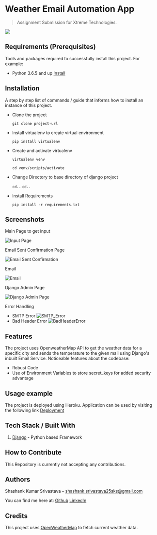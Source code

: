 # Weather Email Automation App

> Assignment Submission for Xtreme Technologies.

![](https://www.logistec.com/wp-content/uploads/2017/12/placeholder.png)

## Requirements  (Prerequisites)

Tools and packages required to successfully install this project.
For example:

* Python 3.6.5 and up [Install](https://www.python.org/downloads/)

## Installation

A step by step list of commands / guide that informs how to install an instance of this project.

* Clone the project

    ```git clone project-url```

* Install virtualenv to create virtual environment

    ```pip install virtualenv```

* Create and activate virtualenv

    ```virtualenv venv```

    ```cd venv/scripts/activate```

* Change Directory to base directory of django project

    ```cd..```
    ```cd..```

* Install Requirements

    ```pip install -r requirements.txt```

## Screenshots

Main Page to get input

![Input Page](https://user-images.githubusercontent.com/54381338/148014781-ce87eadf-ca00-4104-9b10-f2ec40bc950b.png)

Email Sent Confirmation Page

![Email Sent Confirmation](https://user-images.githubusercontent.com/54381338/148014908-dc7c0a11-da6b-4e25-a32d-60ac1d25a708.png)

Email

![Email](https://user-images.githubusercontent.com/54381338/148015070-5a05255b-6e8d-4c68-a1e6-69f3ba1d7636.png)

Django Admin Page

![Django Admin Page](https://user-images.githubusercontent.com/54381338/148015745-e7bbb7c0-8437-4dab-af6b-fb0bc00e1995.png)

Error Handling

* SMTP Error
    ![SMTP_Error](https://user-images.githubusercontent.com/54381338/148015404-ac567224-4063-49f9-85d2-edac046a34c8.png)
* Bad Header Error
    ![BadHeaderError](https://user-images.githubusercontent.com/54381338/148015554-2b23c585-81e2-4bdd-8c84-e22f4e5d091d.png)

## Features

The project uses OpenweatherMap API to get the weather data for a specific city and sends the temperature to the given mail using Django's inbuilt Email Service. Noticeable features about the codebase:

* Robust Code
* Use of Environment Variables to store secret_keys for added security advantage

## Usage example

The project is deployed using Heroku.
Application can be used by visiting the following link
[Deployment](https://weather-email-automation.herokuapp.com/)

## Tech Stack / Built With

1. [Django](https://www.djangoproject.com/) - Python based Framework

## How to Contribute

This Repository is currently not accepting any contributions.

## Authors

Shashank Kumar Srivastava  – shashank.srivastava25sks@gmail.com

You can find me here at:
[Github](https://github.com/shashank1503-cipher)
[LinkedIn](https://www.linkedin.com/in/shashank-srivastava-a72899201/)

## Credits

This project uses [OpenWeatherMap](https://openweathermap.org/api) to fetch current weather data.
